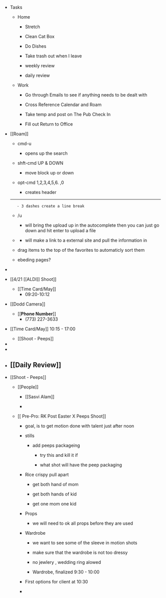 - Tasks
	 - Home
		 - Stretch 

		 - Clean Cat Box

		 - Do Dishes

		 - Take trash out when I leave

		 - weekly review

		 - daily review

	 - Work
		 - Go through Emails to see if anything needs to be dealt with

		 - Cross Reference Calendar and Roam

		 - Take temp and post on The Pub Check In

		 - Fill out Return to Office

- [[Roam]]
	 - cmd-u
		 - opens up the search

	 - shft-cmd UP & DOWN 
		 - move block up or down

	 - opt-cmd 1,2,3,4,5,6. ,0
		 - creates header

	 - ---
		 - 3 dashes create a line break

	 - /u 
		 - will bring the upload up in the autocomplete then you can just go down and hit enter to upload a file

	 - []()
		 - will make a link to a external site and pull the information in 

	 - drag items to the top of the favorites to automaticly sort them

	 - ebeding pages?

- 

- [[4/21 [[ALDI]] Shoot]]
	 - [[Time Card/May]]
		 - 09:20-10:12

- [[Dodd Camera]]
	 - [[**Phone Number**]]
		 - (773) 227-3633

- [[Time Card/May]] 10:15 - 17:00
	 - [[Shoot - Peeps]]

- 

- 

- [[Daily Review]]
	 - 

- [[Shoot - Peeps]]
	 - [[People]]
		 - [[Sasvi Alam]]

		 - 

	 - [[ Pre-Pro: RK Post Easter X Peeps Shoot]]
		 - goal, is to get motion done with talent just after noon

		 - stills
			 - add peeps packageing 
				 - try this and kill it if 

				 - what shot will have the peep packaging 

		 - Rice crispy pull apart 
			 - get both hand of mom

			 - get both hands of kid 

			 - get one mom one kid

		 - Props 
			 - we will need to ok all props before they are used 

		 - Wardrobe
			 - we want to see some of the sleeve in motion shots 

			 - make sure that the wardrobe is not too dressy

			 - no jewlery , wedding ring alowed

			 - Wardrobe, finalized  9:30 - 10:00

		 - First options for client at  10:30

		 - 
